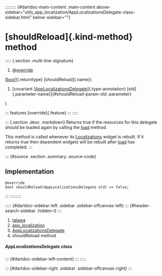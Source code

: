 ::::::::: {#dartdoc-main-content .main-content above-sidebar="utils_app_localization/AppLocalizationsDelegate-class-sidebar.html" below-sidebar=""}
<div>

# [shouldReload]{.kind-method} method

</div>

::::: {.section .multi-line-signature}
<div>

1.  @[override](https://api.flutter.dev/flutter/dart-core/override-constant.html)

</div>

[[bool](https://api.flutter.dev/flutter/dart-core/bool-class.html)]{.returntype}
[shouldReload]{.name}(

1.  [covariant
    [[AppLocalizationsDelegate](../../utils_app_localization/AppLocalizationsDelegate-class.html)]{.type-annotation}
    [old]{.parameter-name}]{#shouldReload-param-old .parameter}

)

::: features
[override]{.feature}
:::
:::::

::: {.section .desc .markdown}
Returns true if the resources for this delegate should be loaded again
by calling the
[load](../../utils_app_localization/AppLocalizationsDelegate/load.html)
method.

This method is called whenever its
[Localizations](https://api.flutter.dev/flutter/widgets/Localizations-class.html)
widget is rebuilt. If it returns true then dependent widgets will be
rebuilt after
[load](../../utils_app_localization/AppLocalizationsDelegate/load.html)
has completed.
:::

::: {#source .section .summary .source-code}
## Implementation

``` language-dart
@override
bool shouldReload(AppLocalizationsDelegate old) => false;
```
:::
:::::::::

::::: {#dartdoc-sidebar-left .sidebar .sidebar-offcanvas-left}
::: {#header-search-sidebar .hidden-l}
:::

1.  [talawa](../../index.html)
2.  [app_localization](../../utils_app_localization/)
3.  [AppLocalizationsDelegate](../../utils_app_localization/AppLocalizationsDelegate-class.html)
4.  shouldReload method

##### AppLocalizationsDelegate class

::: {#dartdoc-sidebar-left-content}
:::
:::::

::: {#dartdoc-sidebar-right .sidebar .sidebar-offcanvas-right}
:::
